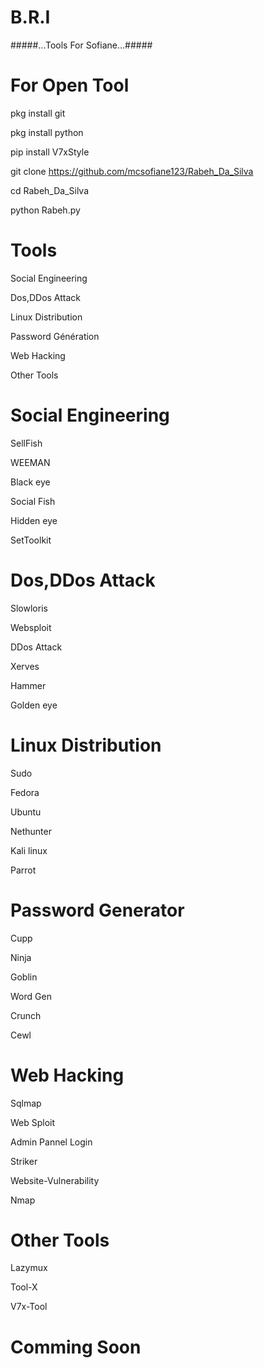 # B.R.I

#####...Tools For Sofiane...#####

# For Open Tool

pkg install git

pkg install python

pip install V7xStyle

git clone https://github.com/mcsofiane123/Rabeh_Da_Silva

cd Rabeh_Da_Silva

python Rabeh.py

# Tools

Social Engineering

Dos,DDos Attack

Linux Distribution

Password Génération

Web Hacking

Other Tools

# Social Engineering

SellFish

WEEMAN

Black eye

Social Fish

Hidden eye

SetToolkit

# Dos,DDos Attack

Slowloris

Websploit

DDos Attack

Xerves

Hammer

Golden eye

# Linux Distribution

Sudo

Fedora

Ubuntu

Nethunter

Kali linux 

Parrot

# Password Generator

Cupp 

Ninja

Goblin

Word Gen

Crunch

Cewl

# Web Hacking

Sqlmap

Web Sploit

Admin Pannel Login

Striker

Website-Vulnerability

Nmap

# Other Tools

Lazymux

Tool-X

V7x-Tool

# Comming Soon

